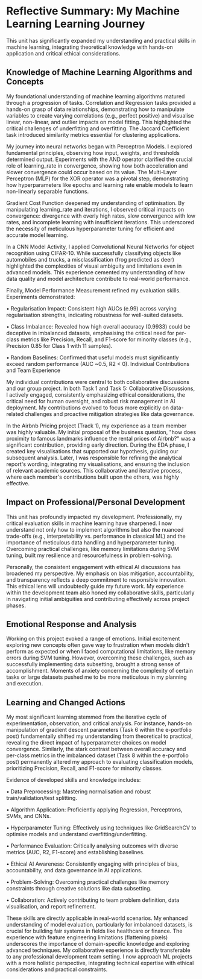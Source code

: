 # Reflective Summary: My Machine Learning Learning Journey
This unit has significantly expanded my understanding and practical skills in machine learning, integrating theoretical knowledge with hands-on application and critical ethical considerations.

## Knowledge of Machine Learning Algorithms and Concepts
My foundational understanding of machine learning algorithms matured through a progression of tasks. Correlation and Regression tasks provided a hands-on grasp of data relationships, demonstrating how to manipulate variables to create varying correlations (e.g., perfect positive) and visualise linear, non-linear, and outlier impacts on model fitting. This highlighted the critical challenges of underfitting and overfitting. The Jaccard Coefficient task introduced similarity metrics essential for clustering applications.

My journey into neural networks began with Perceptron Models. I explored fundamental principles, observing how input, weights, and thresholds determined output. Experiments with the AND operator clarified the crucial role of learning_rate in convergence, showing how both acceleration and slower convergence could occur based on its value. The Multi-Layer Perceptron (MLP) for the XOR operator was a pivotal step, demonstrating how hyperparameters like epochs and learning rate enable models to learn non-linearly separable functions.

Gradient Cost Function deepened my understanding of optimisation. By manipulating learning_rate and iterations, I observed critical impacts on convergence: divergence with overly high rates, slow convergence with low rates, and incomplete learning with insufficient iterations. This underscored the necessity of meticulous hyperparameter tuning for efficient and accurate model learning.

In a CNN Model Activity, I applied Convolutional Neural Networks for object recognition using CIFAR-10. While successfully classifying objects like automobiles and trucks, a misclassification (frog predicted as deer) highlighted the complexities of visual ambiguity and limitations even in advanced models. This experience cemented my understanding of how data quality and model architecture contribute to real-world performance.

Finally, Model Performance Measurement refined my evaluation skills. Experiments demonstrated:

•	Regularisation Impact: Consistent high AUCs (e.99) across varying regularisation strengths, indicating robustness for well-suited datasets.

•	Class Imbalance: Revealed how high overall accuracy (0.9933) could be deceptive in imbalanced datasets, emphasising the critical need for per-class metrics like Precision, Recall, and F1-score for minority classes (e.g., Precision 0.85 for Class 1 with 11 samples).

•	Random Baselines: Confirmed that useful models must significantly exceed random performance (AUC ~0.5, R2 < 0).
Individual Contributions and Team Experience

My individual contributions were central to both collaborative discussions and our group project. In both Task 1 and Task 5: Collaborative Discussions, I actively engaged, consistently emphasizing ethical considerations, the critical need for human oversight, and robust risk management in AI deployment. My contributions evolved to focus more explicitly on data-related challenges and proactive mitigation strategies like data governance.

In the Airbnb Pricing project (Track 1), my experience as a team member was highly valuable. My initial proposal of the business question, "how does proximity to famous landmarks influence the rental prices of Airbnb?" was a significant contribution, providing early direction. During the EDA phase, I created key visualisations that supported our hypothesis, guiding our subsequent analysis. Later, I was responsible for refining the analytical report's wording, integrating my visualisations, and ensuring the inclusion of relevant academic sources. This collaborative and iterative process, where each member's contributions built upon the others, was highly effective.

## Impact on Professional/Personal Development
This unit has profoundly impacted my development. Professionally, my critical evaluation skills in machine learning have sharpened. I now understand not only how to implement algorithms but also the nuanced trade-offs (e.g., interpretability vs. performance in classical ML) and the importance of meticulous data handling and hyperparameter tuning. Overcoming practical challenges, like memory limitations during SVM tuning, built my resilience and resourcefulness in problem-solving.

Personally, the consistent engagement with ethical AI discussions has broadened my perspective. My emphasis on bias mitigation, accountability, and transparency reflects a deep commitment to responsible innovation. This ethical lens will undoubtedly guide my future work. My experience within the development team also honed my collaborative skills, particularly in navigating initial ambiguities and contributing effectively across project phases.

## Emotional Response and Analysis
Working on this project evoked a range of emotions. Initial excitement exploring new concepts often gave way to frustration when models didn't perform as expected or when I faced computational limitations, like memory errors during SVM tuning. However, overcoming these challenges, such as successfully implementing data subsetting, brought a strong sense of accomplishment. Moments of anxiety concerning the complexity of certain tasks or large datasets pushed me to be more meticulous in my planning and execution.

## Learning and Changed Actions
My most significant learning stemmed from the iterative cycle of experimentation, observation, and critical analysis. For instance, hands-on manipulation of gradient descent parameters (Task 6 within the e-portfolio post) fundamentally shifted my understanding from theoretical to practical, revealing the direct impact of hyperparameter choices on model convergence. Similarly, the stark contrast between overall accuracy and per-class metrics in the imbalanced dataset (Task 8 within the e-portfolio post) permanently altered my approach to evaluating classification models, prioritizing Precision, Recall, and F1-score for minority classes.

Evidence of developed skills and knowledge includes:

•	Data Preprocessing: Mastering normalisation and robust train/validation/test splitting.

•	Algorithm Application: Proficiently applying Regression, Perceptrons, SVMs, and CNNs.

•	Hyperparameter Tuning: Effectively using techniques like GridSearchCV to optimise models and understand overfitting/underfitting.

•	Performance Evaluation: Critically analysing outcomes with diverse metrics (AUC, R2, F1-score) and establishing baselines.

•	Ethical AI Awareness: Consistently engaging with principles of bias, accountability, and data governance in AI applications.

•	Problem-Solving: Overcoming practical challenges like memory constraints through creative solutions like data subsetting.

•	Collaboration: Actively contributing to team problem definition, data visualisation, and report refinement.


These skills are directly applicable in real-world scenarios. My enhanced understanding of model evaluation, particularly for imbalanced datasets, is crucial for building fair systems in fields like healthcare or finance. The experience with feature engineering limitations (flattening pixels) underscores the importance of domain-specific knowledge and exploring advanced techniques. My collaborative experience is directly transferable to any professional development team setting. I now approach ML projects with a more holistic perspective, integrating technical expertise with ethical considerations and practical constraints.

